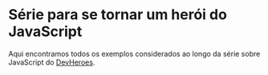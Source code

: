 # Série para se tornar um herói do JavaScript

Aqui encontramos todos os exemplos considerados ao longo da série sobre JavaScript do [DevHeroes](https://devheroes.io/). 
